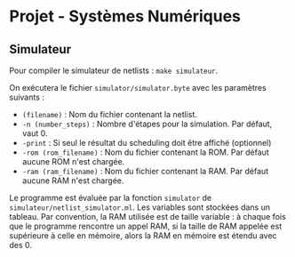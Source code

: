 # Projet - Systèmes Numériques 

## Simulateur

Pour compiler le simulateur de netlists : `make simulateur`.

On exécutera le fichier `simulator/simulator.byte` avec les paramètres suivants :

* `(filename)` : Nom du fichier contenant la netlist.
* `-n (number_steps)` : Nombre d'étapes pour la simulation. Par défaut, vaut 0.
* `-print` : Si seul le résultat du scheduling doit être affiché (optionnel)
* `-rom (rom_filename)` : Nom du fichier contenant la ROM. Par défaut aucune ROM n'est chargée.
* `-ram (ram_filename)` : Nom du fichier contenant la RAM. Par défaut aucune RAM n'est chargée.

Le programme est évaluée par la fonction `simulator` de `simulateur/netlist_simulator.ml`. Les variables sont stockées dans un tableau. Par convention, la RAM utilisée est de taille variable : à chaque fois que le programme rencontre un appel RAM, si la taille de RAM appelée est supérieure à celle en mémoire, alors la RAM en mémoire est étendu avec des 0.
